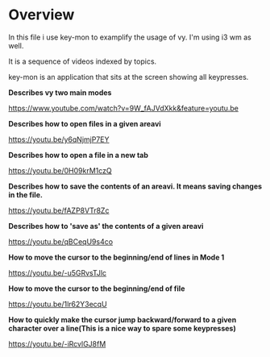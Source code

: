 Overview
========

In this file i use key-mon to examplify the usage of vy.
I'm using i3 wm as well.

It is a sequence of videos indexed by topics.

key-mon is an application that sits at the screen showing all keypresses.

**Describes vy two main modes**

https://www.youtube.com/watch?v=9W_fAJVdXkk&feature=youtu.be


**Describes how to open files in a given areavi**

https://youtu.be/y6qNjmjP7EY


**Describes how to open a file in a new tab**

https://youtu.be/0H09krM1czQ


**Describes how to save the contents of an areavi. It means saving changes in the file.**

https://youtu.be/fAZP8VTr8Zc


**Describes how to 'save as' the contents of a given areavi**

https://youtu.be/qBCeqU9s4co


**How to move the cursor to the beginning/end of lines in Mode 1**

https://youtu.be/-u5GRvsTJlc

**How to move the cursor to the beginning/end of file**

https://youtu.be/1lr62Y3ecqU

**How to quickly make the cursor jump backward/forward to a given character over a line(This is a nice way to spare some keypresses)**

https://youtu.be/-iRcvlGJ8fM

